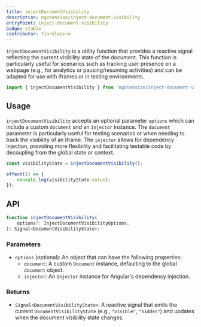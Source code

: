```yaml
---
title: injectDocumentVisibility
description: ngxtension/inject-document-visibility
entryPoint: inject-document-visibility
badge: stable
contributor: fiorelozere
---
```


`injectDocumentVisibility` is a utility function that provides a reactive signal reflecting the current visibility state of the document. This function is particularly useful for scenarios such as tracking user presence on a webpage (e.g., for analytics or pausing/resuming activities) and can be adapted for use with iframes or in testing environments.

```ts
import { injectDocumentVisibility } from 'ngxtension/inject-document-visibility';
```

## Usage

`injectDocumentVisibility` accepts an optional parameter `options` which can include a custom `document` and an `Injector` instance. The `document` parameter is particularly useful for testing scenarios or when needing to track the visibility of an iframe. The `injector` allows for dependency injection, providing more flexibility and facilitating testable code by decoupling from the global state or context.

```ts
const visibilityState = injectDocumentVisibility();

effect(() => {
	console.log(visibilityState.value);
});
```

## API

```ts
function injectDocumentVisibility(
	options?: InjectDocumentVisibilityOptions,
): Signal<DocumentVisibilityState>;
```

### Parameters

- `options` (optional): An object that can have the following properties:
  - `document`: A custom `Document` instance, defaulting to the global `document` object.
  - `injector`: An `Injector` instance for Angular's dependency injection.

### Returns

- `Signal<DocumentVisibilityState>`: A reactive signal that emits the current `DocumentVisibilityState` (e.g., `"visible"`, `"hidden"`) and updates when the document visibility state changes.

